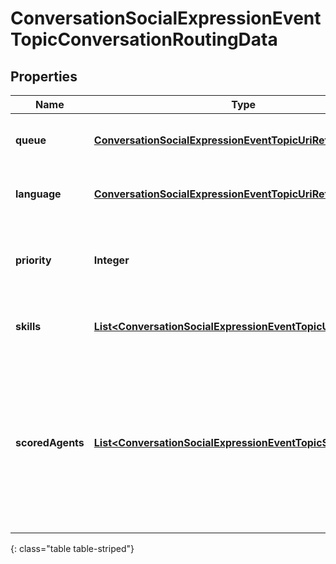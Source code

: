 # ConversationSocialExpressionEventTopicConversationRoutingData


## Properties

| Name | Type | Description | Notes |
| ------------ | ------------- | ------------- | ------------- |
| **queue** | [**ConversationSocialExpressionEventTopicUriReference**](ConversationSocialExpressionEventTopicUriReference) | A UriReference for a resource |  [optional] |
| **language** | [**ConversationSocialExpressionEventTopicUriReference**](ConversationSocialExpressionEventTopicUriReference) | A UriReference for a resource |  [optional] |
| **priority** | **Integer** | The priority of the conversation to use for routing decisions |  [optional] |
| **skills** | [**List&lt;ConversationSocialExpressionEventTopicUriReference&gt;**](ConversationSocialExpressionEventTopicUriReference) | The skills to use for routing decisions |  [optional] |
| **scoredAgents** | [**List&lt;ConversationSocialExpressionEventTopicScoredAgent&gt;**](ConversationSocialExpressionEventTopicScoredAgent) | A collection of agents and their assigned scores for this conversation (0 - 100, higher being better), for use in routing to preferred agents |  [optional] |
{: class="table table-striped"}



